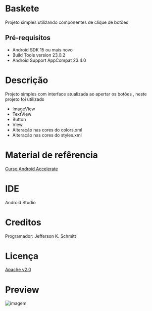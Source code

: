 # Baskete
Projeto simples utilizando componentes de clique de botões

Pré-requisitos
--------------
- Android SDK 15 ou mais novo
- Build Tools version 23.0.2
- Android Support AppCompat 23.4.0

Descrição
=========

Projeto simples com interface atualizada ao apertar os botões , neste projeto foi utilizado
- ImageView
- TextView 
- Button
- View
- Alteração nas cores do colors.xml
- Alteração nas cores do styles.xml

Material de refêrencia
======================

[Curso Android Accelerate](http://androidaccelerate.com.br/)

IDE
====

Android Studio

Creditos
=========

Programador: Jefferson K. Schmitt

Licença
========

[Apache v2.0](http://www.apache.org/licenses/LICENSE-2.0.html)



Preview
=======
![imagem](http://i.imgur.com/ss7pksz.png)

